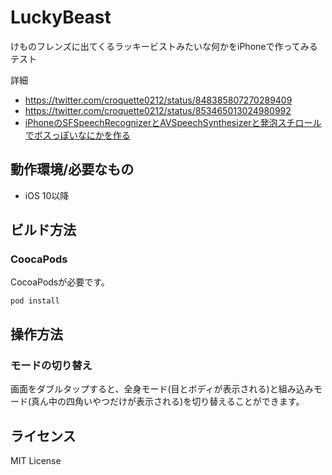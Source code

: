 # LuckyBeast
けものフレンズに出てくるラッキービストみたいな何かをiPhoneで作ってみるテスト

詳細

* https://twitter.com/croquette0212/status/848385807270289409
* https://twitter.com/croquette0212/status/853465013024980992
* [iPhoneのSFSpeechRecognizerとAVSpeechSynthesizerと発泡スチロールでボスっぽいなにかを作る](http://qiita.com/croquette0212/items/bf0e41ca1b65c6d320b4)

## 動作環境/必要なもの
* iOS 10以降

## ビルド方法
### CoocaPods

CocoaPodsが必要です。

```
pod install
```

## 操作方法
### モードの切り替え
画面をダブルタップすると、全身モード(目とボディが表示される)と組み込みモード(真ん中の四角いやつだけが表示される)を切り替えることができます。

## ライセンス
MIT License
